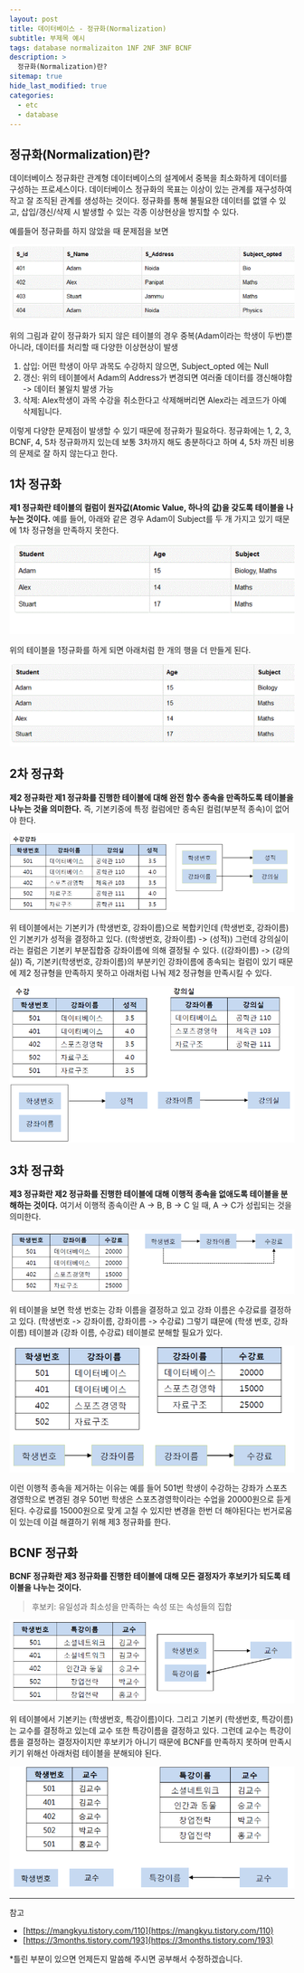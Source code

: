```yaml
---
layout: post
title: 데이터베이스 - 정규화(Normalization)
subtitle: 부제목 예시
tags: database normalizaiton 1NF 2NF 3NF BCNF
description: >
  정규화(Normalization)란?
sitemap: true
hide_last_modified: true
categories:
  - etc
  - database
---
```


## 정규화(Normalization)란?
데이터베이스 정규화란 관계형 데이터베이스의 설계에서 중복을 최소화하게 데이터를 구성하는 프로세스이다. 데이터베이스 정규화의 목표는 이상이 있는 관계를 재구성하여 작고 잘 조직된 관계를 생성하는 것이다. 정규화를 통해 불필요한 데이터를 없앨 수 있고, 삽입/갱신/삭제 시 발생할 수 있는 각종 이상현상을 방지할 수 있다.

예를들어 정규화를 하지 않았을 때 문제점을 보면

![](/assets//img/blog/etc/database/nor_1.PNG)

위의 그림과 같이 정규화가 되지 않은 테이블의 경우 중복(Adam이라는 학생이 두번)뿐 아니라, 데이터를 처리할 때 다양한 이상현상이 발생
1. 삽입: 어떤 학생이 아무 과목도 수강하지 않으면, Subject_opted 에는 Null
2. 갱신: 위의 테이블에서 Adam의 Address가 변경되면 여러줄 데이터를 갱신해야함 -> 데이터 불일치 발생 가능
3. 삭제: Alex학생이 과목 수강을 취소한다고 삭제해버리면 Alex라는 레코드가 아예 삭제됩니다.

이렇게 다양한 문제점이 발생할 수 있기 때문에 정규화가 필요하다. 정규화에는 1, 2, 3, BCNF, 4, 5차 정규화까지 있는데 보통 3차까지 해도 충분하다고 하며 4, 5차 까진 비용의 문제로 잘 하지 않는다고 한다.

## 1차 정규화
<b>제1 정규화란 테이블의 컬럼이 원자값(Atomic Value, 하나의 값)을 갖도록 테이블을 나누는 것이다.</b> 예를 들어, 아래와 같은 경우 Adam이 Subject를 두 개 가지고 있기 때문에 1차 정규형을 만족하지 못한다.

![](/assets//img/blog/etc/database/nor_2.PNG)

위의 테이블을 1정규화를 하게 되면 아래처럼 한 개의 행을 더 만들게 된다.

![](/assets//img/blog/etc/database/nor_3.PNG)

## 2차 정규화
<b>제2 정규화란 제1 정규화를 진행한 테이블에 대해 완전 함수 종속을 만족하도록 테이블을 나누는 것을 의미한다.</b> 즉, 기본키중에 특정 컬럼에만 종속된 컬럼(부분적 종속)이 없어야 한다.

![](/assets//img/blog/etc/database/nor_4.PNG)

위 테이블에서는 기본키가 (학생번호, 강좌이름)으로 복합키인데 (학생번호, 강좌이름)인 기본키가 성적을 결정하고 있다. ((학생번호, 강좌이름) -> (성적)) 그런데 강의실이라는 컬럼은 기본키 부분집합중 강좌이름에 의해 결정될 수 있다. ((강좌이름) -> (강의실)) 즉, 기본키(학생번호, 강좌이름)의 부분키인 강좌이름에 종속되는 컬럼이 있기 때문에 제2 정규형을 만족하지 못하고 아래처럼 나눠 제2 정규형을 만족시킬 수 있다.

![](/assets//img/blog/etc/database/nor_5.PNG)

## 3차 정규화
<b>제3 정규화란 제2 정규화를 진행한 테이블에 대해 이행적 종속을 없애도록 테이블을 분해하는 것이다.</b> 여기서 이행적 종속이란 A -> B, B -> C 일 때, A -> C가 성립되는 것을 의미한다.

![](/assets//img/blog/etc/database/nor_6.PNG)

위 테이블을 보면 학생 번호는 강좌 이름을 결정하고 있고 강좌 이름은 수강료를 결정하고 있다. (학생번호 -> 강좌이름, 강좌이름 -> 수강료) 그렇기 떄문에 (학생 번호, 강좌 이름) 테이블과 (강좌 이름, 수강료) 테이블로 분해할 필요가 있다. 

![](/assets//img/blog/etc/database/nor_7.PNG)

이런 이행적 종속을 제거하는 이유는 예를 들어 501번 학생이 수강하는 강좌가 스포츠경영학으로 변경된 경우 501번 학생은 스포츠경영학이라는 수업을 20000원으로 듣게 된다. 수강료를 15000원으로 맞게 고칠 수 있지만 변경을 한번 더 해야된다는 번거로움이 있는데 이걸 해결하기 위해 제3 정규화를 한다.

## BCNF 정규화
<b>BCNF 정규화란 제3 정규화를 진행한 테이블에 대해 모든 결정자가 후보키가 되도록 테이블을 나누는 것이다.</b>

>후보키: 유일성과 최소성을 만족하는 속성 또는 속성들의 집합

![](/assets//img/blog/etc/database/nor_8.PNG)

위 테이블에서 기본키는 (학생번호, 특강이름)이다. 그리고 기본키 (학생번호, 특강이름)는 교수를 결정하고 있는데 교수 또한 특강이름을 결정하고 있다. 그런데 교수는 특강이름을 결정하는 결정자이지만 후보키가 아니기 때문에 BCNF를 만족하지 못하며 만족시키기 위해선 아래처럼 테이블을 분해되야 된다.

![](/assets//img/blog/etc/database/nor_9.PNG)

---

참고
- [https://mangkyu.tistory.com/110](https://mangkyu.tistory.com/110)
- [https://3months.tistory.com/193](https://3months.tistory.com/193)

*틀린 부분이 있으면 언제든지 말씀해 주시면 공부해서 수정하겠습니다.